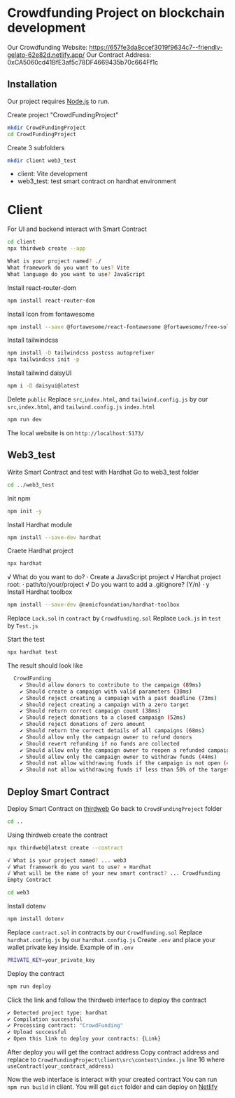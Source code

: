 # Crowdfunding Project on blockchain development

Our Crowdfunding Website: https://657fe3da8ccef3019f9634c7--friendly-gelato-62e82d.netlify.app/
Our Contract Address: 0xCA5060cd41BfE3af5c78DF4669435b70c664Ff1c

## Installation

Our project requires [Node.js](https://nodejs.org/) to run.

Create project "CrowdFundingProject"

```sh
mkdir CrowdFundingProject
cd CrowdFundingProject
```

Create 3 subfolders

```sh
mkdir client web3_test
```

- client: Vite development
- web3_test: test smart contract on hardhat environment

# Client

For UI and backend interact with Smart Contract

```sh
cd client
npx thirdweb create --app
```

```sh
What is your project named? ./
What framework do you want to ues? Vite
What language do you want to use? JavaScript
```

Install react-router-dom

```sh
npm install react-router-dom
```

Install Icon from fontawesome

```sh
npm install --save @fortawesome/react-fontawesome @fortawesome/free-solid-svg-icons
```

Install tailwindcss

```sh
npm install -D tailwindcss postcss autoprefixer
npx tailwindcss init -p
```

Install tailwind daisyUI

```sh
npm i -D daisyui@latest
```

Delete `public`
Replace `src`,`index.html`, and `tailwind.config.js` by our `src`,`index.html`, and `tailwind.config.js` `index.html`

```sh
npm run dev
```

The local website is on `http://localhost:5173/`

## Web3_test

Write Smart Contract and test with Hardhat
Go to web3_test folder

```sh
cd ../web3_test
```

Init npm

```sh
npm init -y
```

Install Hardhat module

```sh
npm install --save-dev hardhat
```

Craete Hardhat project

```sh
npx hardhat
```

√ What do you want to do? · Create a JavaScript project
√ Hardhat project root: · path/to/your/project
√ Do you want to add a .gitignore? (Y/n) · y
Install Hardhat toolbox

```sh
npm install --save-dev @nomicfoundation/hardhat-toolbox
```

Replace `Lock.sol` in `contract` by `Crowdfunding.sol`
Replace `Lock.js` in `test` by `Test.js`

Start the test

```sh
npx hardhat test
```

The result should look like

```sh
  CrowdFunding
    ✔ Should allow donors to contribute to the campaign (89ms)
    ✔ Should create a campaign with valid parameters (38ms)
    ✔ Should reject creating a campaign with a past deadline (73ms)
    ✔ Should reject creating a campaign with a zero target
    ✔ Should return correct campaign count (38ms)
    ✔ Should reject donations to a closed campaign (52ms)
    ✔ Should reject donations of zero amount
    ✔ Should return the correct details of all campaigns (68ms)
    ✔ Should allow only the campaign owner to refund donors
    ✔ Should revert refunding if no funds are collected
    ✔ Should allow only the campaign owner to reopen a refunded campaign (58ms)
    ✔ Should allow only the campaign owner to withdraw funds (44ms)
    ✔ Should not allow withdrawing funds if the campaign is not open (43ms)
    ✔ Should not allow withdrawing funds if less than 50% of the target is reached
```

## Deploy Smart Contract

Deploy Smart Contract on [thirdweb](https://thirdweb.com/)
Go back to `CrowdFundingProject` folder

```sh
cd ..
```

Using thirdweb create the contract

```sh
npx thirdweb@latest create --contract
```

```sh
√ What is your project named? ... web3
√ What framework do you want to use? » Hardhat
√ What will be the name of your new smart contract? ... Crowdfunding
Empty Contract
```

```sh
cd web3
```

Install dotenv

```sh
npm install dotenv
```

Replace `contract.sol` in contracts by our `Crowdfunding.sol`
Replace `hardhat.config.js` by our `hardhat.config.js`
Create `.env` and place your wallet private key inside.
Example of in `.env`

```sh
PRIVATE_KEY=your_private_key
```

Deploy the contract

```sh
npm run deploy
```

Click the link and follow the thirdweb interface to deploy the contract

```sh
✔ Detected project type: hardhat
✔ Compilation successful
✔ Processing contract: "CrowdFunding"
✔ Upload successful
✔ Open this link to deploy your contracts: {Link}
```

After deploy you will get the contract address
Copy contract address and replace to `CrowdFundingProject\client\src\context\index.js` line 16
where `useContract(your_contract_address)`

Now the web interface is interact with your created contract
You can run `npm run build` in client.
You will get `dict` folder and can deploy on [Netlify](https://www.netlify.com/)
